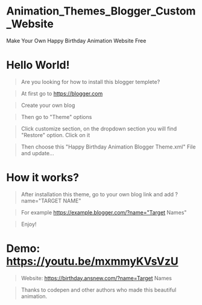 # Animation_Themes_Blogger_Custom_Website
Make Your Own Happy Birthday Animation Website Free

# Hello World!
> Are you looking for how to install this blogger templete?

> At first go to https://blogger.com 

> Create your own blog

> Then go to "Theme" options

> Click customize section, on the dropdown section you will find "Restore" option. Click on it

> Then choose this "Happy Birthday Animation Blogger Theme.xml" File and update...

# How it works? 

> After installation this theme, go to your own blog link and add ?name="TARGET NAME"

> For example https://example.blogger.com/?name="Target Names"

> Enjoy!


# Demo: https://youtu.be/mxmmyKVsVzU
> Website: https://birthday.ansnew.com/?name=Target Names

> Thanks to codepen and other authors who made this beautiful animation. 
